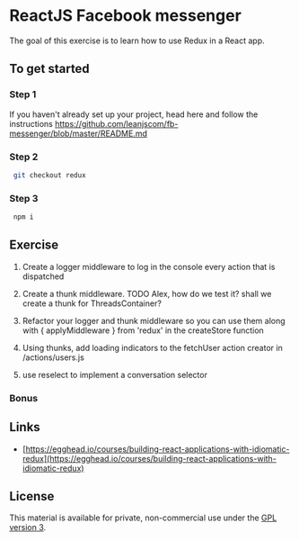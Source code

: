 # ReactJS Facebook messenger

The goal of this exercise is to learn how to use Redux in a React app.

## To get started

### Step 1

If you haven't already set up your project, head here and follow the instructions https://github.com/leanjscom/fb-messenger/blob/master/README.md


### Step 2
```sh
 git checkout redux
 ```

### Step 3
```sh
 npm i
 ```

## Exercise

1. Create a logger middleware to log in the console every action that is dispatched

2. Create a thunk middleware. TODO Alex, how do we test it? shall we create a thunk for ThreadsContainer?

3. Refactor your logger and thunk middleware so you can use them along with { applyMiddleware } from 'redux' in the createStore function

4. Using thunks, add loading indicators to the fetchUser action creator in /actions/users.js

5. use reselect to implement a conversation selector

### Bonus


## Links

- [https://egghead.io/courses/building-react-applications-with-idiomatic-redux](https://egghead.io/courses/building-react-applications-with-idiomatic-redux)

## License

This material is available for private, non-commercial use under the [GPL version 3](http://www.gnu.org/licenses/gpl-3.0-standalone.html).
